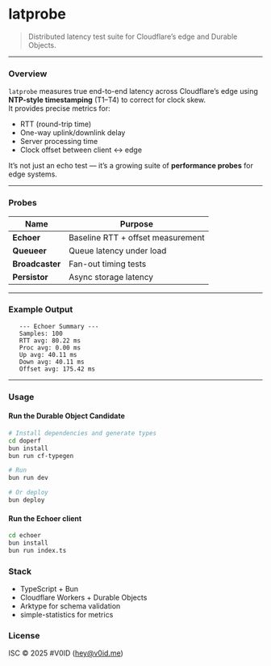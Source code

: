 # latprobe

> Distributed latency test suite for Cloudflare’s edge and Durable Objects.

---

### Overview
`latprobe` measures true end-to-end latency across Cloudflare’s edge using **NTP-style timestamping** (T1–T4) to correct for clock skew.  
It provides precise metrics for:

- RTT (round-trip time)  
- One-way uplink/downlink delay  
- Server processing time  
- Clock offset between client ↔ edge  

It’s not just an echo test — it’s a growing suite of **performance probes** for edge systems.

---

### Probes
| Name | Purpose |
|------|----------|
| **Echoer** | Baseline RTT + offset measurement |
| **Queueer** | Queue latency under load |
| **Broadcaster** | Fan-out timing tests |
| **Persistor** | Async storage latency |

---

### Example Output

```text
   --- Echoer Summary ---
   Samples: 100
   RTT avg: 80.22 ms
   Proc avg: 0.00 ms
   Up avg: 40.11 ms
   Down avg: 40.11 ms
   Offset avg: 175.42 ms
```


---

### Usage

#### Run the Durable Object Candidate
```bash
# Install dependencies and generate types
cd doperf
bun install
bun run cf-typegen

# Run
bun run dev

# Or deploy
bun deploy
```

#### Run the Echoer client
```bash
cd echoer
bun install
bun run index.ts
```

### Stack

- TypeScript + Bun
- Cloudflare Workers + Durable Objects
- Arktype for schema validation
- simple-statistics for metrics

### License

ISC © 2025 #V0ID (hey@v0id.me)